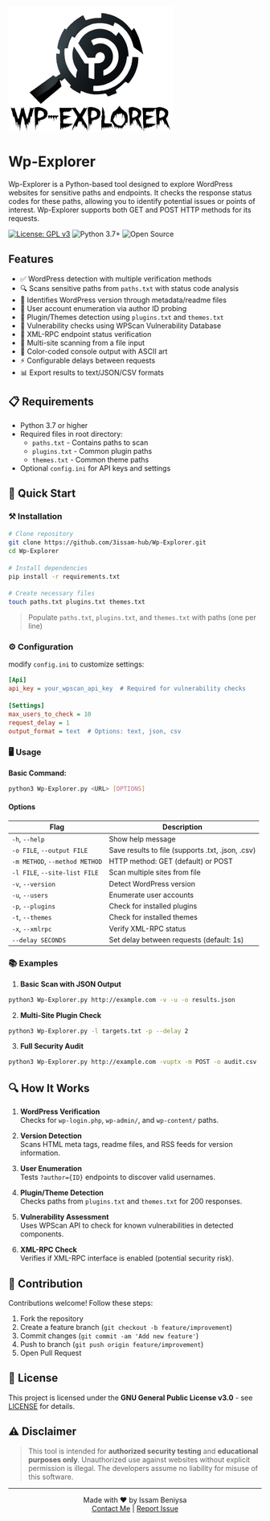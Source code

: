 ![Wp-Explorer-logo](/assets/logo.png)
# **Wp-Explorer**

<p>
  Wp-Explorer is a Python-based tool designed to explore WordPress websites for sensitive paths and endpoints. It checks the response status codes for
  these paths, allowing you to identify potential issues or points of interest. Wp-Explorer supports both GET and POST HTTP methods for its requests.
</p>

[![License: GPL v3](https://img.shields.io/badge/License-GPLv3-blue.svg)](https://www.gnu.org/licenses/gpl-3.0)
![Python 3.7+](https://img.shields.io/badge/python-3.7+-blue.svg)
![Open Source](https://img.shields.io/badge/Open%20Source-%E2%9D%A4-red)

## Features

- ✅ WordPress detection with multiple verification methods
- 🔍 Scans sensitive paths from `paths.txt` with status code analysis
- 📜 Identifies WordPress version through metadata/readme files
- 👥 User account enumeration via author ID probing
- 🧩 Plugin/Themes detection using `plugins.txt` and `themes.txt`
- 🚨 Vulnerability checks using WPScan Vulnerability Database
- 📡 XML-RPC endpoint status verification
- 📂 Multi-site scanning from a file input
- 🎨 Color-coded console output with ASCII art
- ⚡ Configurable delays between requests
- 📊 Export results to text/JSON/CSV formats

## 📋 Requirements

- Python 3.7 or higher
- Required files in root directory:
  - `paths.txt` - Contains paths to scan
  - `plugins.txt` - Common plugin paths
  - `themes.txt` - Common theme paths
- Optional `config.ini` for API keys and settings

## 🚀 Quick Start

### ⚒️ Installation

```bash
# Clone repository
git clone https://github.com/3issam-hub/Wp-Explorer.git
cd Wp-Explorer

# Install dependencies
pip install -r requirements.txt

# Create necessary files
touch paths.txt plugins.txt themes.txt
```

> Populate `paths.txt`, `plugins.txt`, and `themes.txt` with paths (one per line)

### ⚙️ Configuration

modify `config.ini` to customize settings:

```ini
[Api]
api_key = your_wpscan_api_key  # Required for vulnerability checks

[Settings]
max_users_to_check = 10
request_delay = 1
output_format = text  # Options: text, json, csv
```

### 🖥️ Usage

**Basic Command:**
```bash
python3 Wp-Explorer.py <URL> [OPTIONS]
```

#### Options
| Flag | Description |
|------|-------------|
| `-h`, `--help`       | Show help message |
| `-o FILE`, `--output FILE` | Save results to file (supports .txt, .json, .csv) |
| `-m METHOD`, `--method METHOD` | HTTP method: GET (default) or POST |
| `-l FILE`, `--site-list FILE` | Scan multiple sites from file |
| `-v`, `--version`    | Detect WordPress version |
| `-u`, `--users`      | Enumerate user accounts |
| `-p`, `--plugins`    | Check for installed plugins |
| `-t`, `--themes`     | Check for installed themes |
| `-x`, `--xmlrpc`     | Verify XML-RPC status |
| `--delay SECONDS`    | Set delay between requests (default: 1s) |

### 📚 Examples

1. **Basic Scan with JSON Output**
```bash
python3 Wp-Explorer.py http://example.com -v -u -o results.json
```

2. **Multi-Site Plugin Check**
```bash
python3 Wp-Explorer.py -l targets.txt -p --delay 2
```

3. **Full Security Audit**
```bash
python3 Wp-Explorer.py http://example.com -vuptx -m POST -o audit.csv
```

## 🔍 How It Works

1. **WordPress Verification**  
   Checks for `wp-login.php`, `wp-admin/`, and `wp-content/` paths.

2. **Version Detection**  
   Scans HTML meta tags, readme files, and RSS feeds for version information.

3. **User Enumeration**  
   Tests `?author={ID}` endpoints to discover valid usernames.

4. **Plugin/Theme Detection**  
   Checks paths from `plugins.txt` and `themes.txt` for 200 responses.

5. **Vulnerability Assessment**  
   Uses WPScan API to check for known vulnerabilities in detected components.

6. **XML-RPC Check**  
   Verifies if XML-RPC interface is enabled (potential security risk).

## 🤝 Contribution

Contributions welcome! Follow these steps:
1. Fork the repository
2. Create a feature branch (`git checkout -b feature/improvement`)
3. Commit changes (`git commit -am 'Add new feature'`)
4. Push to branch (`git push origin feature/improvement`)
5. Open Pull Request

## 📜 License

This project is licensed under the **GNU General Public License v3.0** - see [LICENSE](https://www.gnu.org/licenses/gpl-3.0) for details.

## ⚠️ Disclaimer

> This tool is intended for **authorized security testing** and **educational purposes only**. Unauthorized use against websites without explicit permission is illegal. The developers assume no liability for misuse of this software.

---

<p align="center">
  Made with ♥️ by Issam Beniysa<br>
  <a href="https://issambeniysa.site">Contact Me</a> | 
  <a href="https://github.com/3issam-hub/Wp-Explorer/issues">Report Issue</a>
</p>
